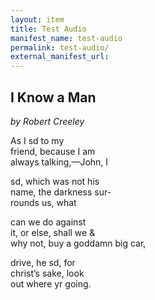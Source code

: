 ```yaml
---
layout: item
title: Test Audio
manifest_name: test-audio
permalink: test-audio/
external_manifest_url: 
---
```

<!-- Add an essay or interpretive material below this line,
using HTML or markdown.  Do not modify this file above this line -->
## I Know a Man  
<em>by Robert Creeley</em>

As I sd to my  
friend, because I am   
always talking,—John, I  

sd, which was not his  
name, the darkness sur-  
rounds us, what  

can we do against  
it, or else, shall we &  
why not, buy a goddamn big car,  

drive, he sd, for  
christ’s sake, look  
out where yr going.  
